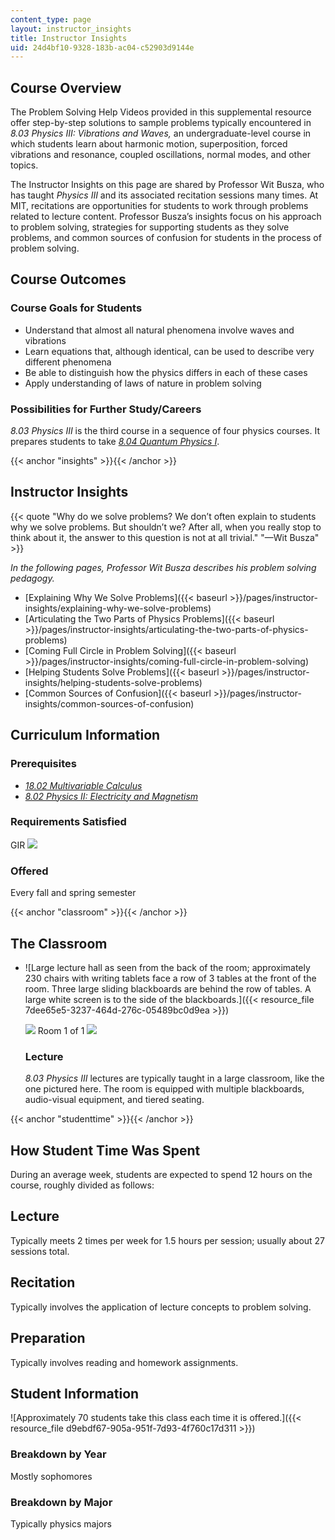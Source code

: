 ```yaml
---
content_type: page
layout: instructor_insights
title: Instructor Insights
uid: 24d4bf10-9328-183b-ac04-c52903d9144e
---
```


Course Overview
---------------

The Problem Solving Help Videos provided in this supplemental resource offer step-by-step solutions to sample problems typically encountered in _8.03 Physics III: Vibrations and Waves,_ an undergraduate-level course in which students learn about harmonic motion, superposition, forced vibrations and resonance, coupled oscillations, normal modes, and other topics.

The Instructor Insights on this page are shared by Professor Wit Busza, who has taught _Physics III_ and its associated recitation sessions many times. At MIT, recitations are opportunities for students to work through problems related to lecture content. Professor Busza’s insights focus on his approach to problem solving, strategies for supporting students as they solve problems, and common sources of confusion for students in the process of problem solving.

Course Outcomes
---------------

### Course Goals for Students

*   Understand that almost all natural phenomena involve waves and vibrations
*   Learn equations that, although identical, can be used to describe very different phenomena
*   Be able to distinguish how the physics differs in each of these cases
*   Apply understanding of laws of nature in problem solving

### Possibilities for Further Study/Careers

_8.03 Physics III_ is the third course in a sequence of four physics courses. It prepares students to take [_8.04 Quantum Physics I_](/courses/8-04-quantum-physics-i-spring-2013).

{{< anchor "insights" >}}{{< /anchor >}}

Instructor Insights
-------------------

{{< quote "Why do we solve problems? We don’t often explain to students why we solve problems. But shouldn’t we? After all, when you really stop to think about it, the answer to this question is not at all trivial." "—Wit Busza" >}}

_In the following pages, Professor Wit Busza describes his problem solving pedagogy._

*   [Explaining Why We Solve Problems]({{< baseurl >}}/pages/instructor-insights/explaining-why-we-solve-problems)
*   [Articulating the Two Parts of Physics Problems]({{< baseurl >}}/pages/instructor-insights/articulating-the-two-parts-of-physics-problems)
*   [Coming Full Circle in Problem Solving]({{< baseurl >}}/pages/instructor-insights/coming-full-circle-in-problem-solving)
*   [Helping Students Solve Problems]({{< baseurl >}}/pages/instructor-insights/helping-students-solve-problems)
*   [Common Sources of Confusion]({{< baseurl >}}/pages/instructor-insights/common-sources-of-confusion)

Curriculum Information
----------------------

### Prerequisites

*   [_18.02 Multivariable Calculus_](/courses/18-02sc-multivariable-calculus-fall-2010)
*   [_8.02 Physics II: Electricity and Magnetism_](/courses/8-02-physics-ii-electricity-and-magnetism-spring-2007)

### Requirements Satisfied

GIR ![](/images/educator/icon-question-gir.png)

### Offered

Every fall and spring semester

{{< anchor "classroom" >}}{{< /anchor >}}

The Classroom
-------------

*   ![Large lecture hall as seen from the back of the room; approximately 230 chairs with writing tablets face a row of 3 tables at the front of the room. Three large sliding blackboards are behind the row of tables. A large white screen is to the side of the blackboards.]({{< resource_file 7dee65e5-3237-464d-276c-05489bc0d9ea >}})
    
    ![](/images/educator/classroom_prev_dim.png) Room 1 of 1 ![](/images/educator/classroom_next_dim.png)
    
    ### Lecture
    
    _8.03 Physics III_ lectures are typically taught in a large classroom, like the one pictured here. The room is equipped with multiple blackboards, audio-visual equipment, and tiered seating.
    

{{< anchor "studenttime" >}}{{< /anchor >}}

How Student Time Was Spent
--------------------------

During an average week, students are expected to spend 12 hours on the course, roughly divided as follows:

Lecture
-------

Typically meets 2 times per week for 1.5 hours per session; usually about 27 sessions total.

Recitation
----------

Typically involves the application of lecture concepts to problem solving.

Preparation
-----------

Typically involves reading and homework assignments.

Student Information
-------------------

![Approximately 70 students take this class each time it is offered.]({{< resource_file d9ebdf67-905a-951f-7d93-4f760c17d311 >}})

### Breakdown by Year

Mostly sophomores

### Breakdown by Major

Typically physics majors
